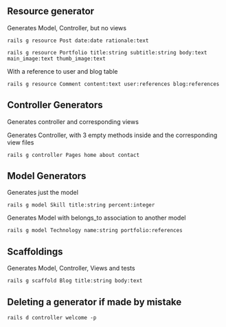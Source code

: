 ## Resource generator
Generates Model, Controller, but no views

```rails g resource Post date:date rationale:text```

```rails g resource Portfolio title:string subtitle:string body:text main_image:text thumb_image:text```

With a reference to user and blog table

```rails g resource Comment content:text user:references blog:references```




## Controller Generators
Generates controller and corresponding views

Generates Controller, with 3 empty methods inside and the corresponding view files

```rails g controller Pages home about contact```




## Model Generators
Generates just the model

```rails g model Skill title:string percent:integer```

Generates Model with belongs_to association to another model

```rails g model Technology name:string portfolio:references```




## Scaffoldings
Generates Model, Controller, Views and tests

```rails g scaffold Blog title:string body:text```




## Deleting a generator if made by mistake

```rails d controller welcome -p```
